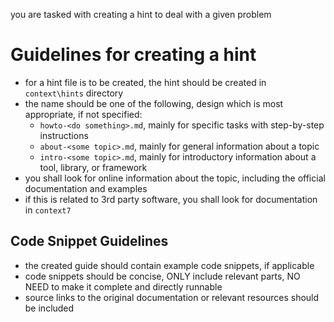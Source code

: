 you are tasked with creating a hint to deal with a given problem

# Guidelines for creating a hint

- for a hint file is to be created, the hint should be created in `context\hints` directory
- the name should be one of the following, design which is most appropriate, if not specified:
  - `howto-<do something>.md`, mainly for specific tasks with step-by-step instructions
  - `about-<some topic>.md`, mainly for general information about a topic
  - `intro-<some topic>.md`, mainly for introductory information about a tool, library, or framework
- you shall look for online information about the topic, including the official documentation and examples
- if this is related to 3rd party software, you shall look for documentation in `context7`

## Code Snippet Guidelines
- the created guide should contain example code snippets, if applicable
- code snippets should be concise, ONLY include relevant parts, NO NEED to make it complete and directly runnable
- source links to the original documentation or relevant resources should be included